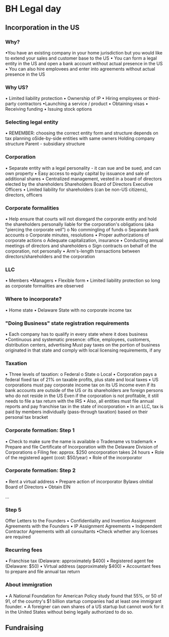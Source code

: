 # BH Legal day
## Incorporation in the US
### Why?
•You have an existing company in your home jurisdiction
but you would like to extend your sales and customer
base to the US
• You can form a legal entity in the US and open a bank
account without actual presence in the US
• You can also hire emplovees and enter into agreements
without actual presence in the US

### Why US?
• Limited liability protection
• Ownership of IP
• Hiring employees or third-party contractors
•Launching a service / product
• Obtaining visas
• Receiving funding
• Issuing stock options

### Selecting legal entity
• REMEMBER: choosing the correct entity form and
structure depends on tax planning
oSide-by-side entities with same owners
Holding company structure
Parent - subsidiary structure

### Corporation
• Separate entity with a legal personality - it can sue and be
sued, and can own property
• Easy access to equity capital by issuance and sale of additional
shares
• Centralized management, vested in a board of directors
elected by the shareholders
Shareholders
Board of Directors
Executive Officers
• Limited liability for shareholders (can be non-US citizens),
directors, officers

### Corporate formalities
• Help ensure that courts will not disregard the corporate entity and hold the
shareholders personally liable for the corporation's obligations (aka "piercing the
corporate veil")
o No commingling of funds
o Separate bank accounts
o Corporate minutes, resolutions
• Proper authorizations of corporate actions
o Adequate capitalization, insurance
• Conducting annual meetings of directors and shareholders
o Sign contracts on behalf of the corporation, not personally
• Arm's-length transactions between directors/shareholders and the corporation

### LLC
• Members
•Managers
• Flexible form
• Limited liability protection so long as corporate
formalities are observed

### Where to incorporate?
• Home state
• Delaware
State with no corporate income tax

### "Doing Business" state registration requirements
• Each company has to qualify in every state where it does
business
•Continuous and systematic presence: office,
employees, customers, distribution centers, advertising
Must pay taxes on the portion of business originated in
that state and comply with local licensing
requirements, if any

### Taxation
• Three levels of taxation:
o Federal
o State
o Local
• Corporation pays a federal fixed tax of 21% on taxable profits, plus state and local taxes
• US corporations must pay corporate income tax on its US income even if its bank accounts are
outside of the US or its shareholders are foreign persons who do not reside in the US
Even if the corporation is not profitable, it still needs to file a tax return with the IRS
• Also, all entities must file annual reports and pay franchise tax in the state of incorporation
• In an LLC, tax is paid by members individually (pass-through taxation) based on their personal
tax bracket

### Corporate formation: Step 1
• Check to make sure the name is available
o Tradename vs trademark
• Prepare and file Certificate of Incorporation with the Delaware
Division of Corporations
o Filing fee: approx. $250
oncorporation takes 24 hours
• Role of the registered agent (cost: $50/year)
• Role of the incorporator

### Corporate formation: Step 2
• Rent a virtual address
• Prepare action of incorporator
Bylaws
olnitial Board of Directors
• Obtain EIN

...
### Step 5
Offer Letters to the Founders
• Confidentiality and Invention Assignment Agreements
with the Founders
• IP Assignment Agreements
• Independent Contractor Agreements with all consultants
•Check whether any licenses are required

### Recurring fees
• Franchise tax (Delaware: approximately $400)
• Registered agent fee (Delaware: $50)
• Virtual address (approximately $400)
• Accountant fees to prepare and file annual tax return

### About immigration
• A National Foundation for American Policy study found
that 55%, or 50 of 91, of the country's $1 billion startup
companies had at least one immigrant founder.
• A foreigner can own shares of a US startup but cannot
work for it in the United States without being legally
authorized to do so.

## Fundraising